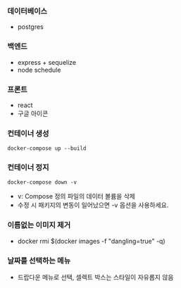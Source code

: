 ### 데이터베이스
- postgres

### 백엔드 
- express + sequelize
- node schedule

### 프론트
- react
- 구글 아이콘

### 컨테이너 생성
```
docker-compose up --build
```
 
### 컨테이너 정지
```
docker-compose down -v
```
- v: Compose 정의 파일의 데이터 볼륨을 삭제 
- 수정 시 패키지의 변동이 일어났으면 -v 옵션을 사용하세요.

### 이름없는 이미지 제거
- docker rmi $(docker images -f "dangling=true" -q)

### 날짜를 선택하는 메뉴
- 드랍다운 메뉴로 선택, 셀렉트 박스는 스타일이 자유롭지 않음

